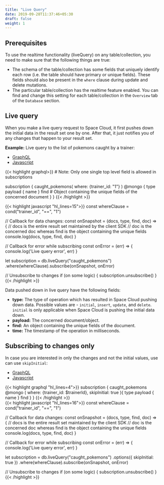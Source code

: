 ```yaml
---
title: "Live Query"
date: 2019-09-28T11:37:46+05:30
draft: false
weight: 1
---
```


## Prerequisites

To use the realtime functionality (liveQuery) on any table/collection, you need to make sure that the following things are true:

- The schema of the table/collection has some fields that uniquely identify each row (i.e. the table should have primary or unique fields). These fields should also be present in the `where` clause during update and delete mutations. 
- The particular table/collection has the realtime feature enabled. You can find and change this setting for each table/collection in the `Overview` tab of the `Database` section.

## Live query
When you make a live query request to Space Cloud, it first pushes down the initial data in the result set one by one.  After that, it just notifies you of any changes that happen to your result set.

**Example:** Live query to the list of pokemons caught by a trainer:

<div class="row tabs-wrapper">
  <div class="col s12" style="padding:0">
    <ul class="tabs">
      <li class="tab col s2"><a class="active" href="#live-query-graphql">GraphQL</a></li>
      <li class="tab col s2"><a href="#live-query-js">Javascript</a></li>
    </ul>
  </div>
  <div id="live-query-graphql" class="col s12" style="padding:0">
{{< highlight graphql>}}
# Note: Only one single top level field is allowed in subscriptions

subscription {
  caught_pokemons(
    where: {trainer_id: "1"}
  ) @mongo {
    type
    payload {
      name
    }
    find # Object containing the unique fields of the concerned document 
  }
}
{{< /highlight >}}   
  </div>
  <div id="live-query-js" class="col s12" style="padding:0">
{{< highlight javascript "hl_lines=15">}}
const whereClause = cond("trainer_id", "==", "1")

// Callback for data changes:
const onSnapshot  = (docs, type, find, doc) => {
   // docs is the entire result set maintained by the client SDK
   // doc is the concerned doc whereas find is the object containing the unique fields
   console.log(docs, type, find, doc)
}

// Callback for error while subscribing
const onError = (err) => {
   console.log('Live query error', err)
}

let subscription = db.liveQuery("caught_pokemons")
  .where(whereClause).subscribe(onSnapshot, onError)

// Unsubscribe to changes
if (on some logic) {
  subscription.unsubscribe()
}
{{< /highlight >}}  
  </div>
</div>

Data pushed down in live query have the following fields: 

- **type:** The type of operation which has resulted in Space Cloud pushing down data. Possible values are - `initial`, `insert`, `update`, and `delete`. `initial` is only applicable when Space Cloud is pushing the initial data down.
- **payload:** The concerned document/object.
- **find:** An object containing the unique fields of the document. 
- **time:** The timestamp of the operation in milliseconds.

## Subscribing to changes only
In case you are interested in only the changes and not the initial values, use can use `skipInitial`:

<div class="row tabs-wrapper">
  <div class="col s12" style="padding:0">
    <ul class="tabs">
      <li class="tab col s2"><a class="active" href="#live-query-skip-initial-graphql">GraphQL</a></li>
      <li class="tab col s2"><a href="#live-query-skip-initial-js">Javascript</a></li>
    </ul>
  </div>
  <div id="live-query-skip-initial-graphql" class="col s12" style="padding:0">
{{< highlight graphql "hl_lines=4">}}
subscription {
  caught_pokemons @mongo (
    where: {trainer_id: $trainerId},
    skipInitial: true
  ){
    type
    payload {
      name
    }
    find
  }
}
{{< /highlight >}}   
  </div>
  <div id="live-query-skip-initial-js" class="col s12" style="padding:0">
{{< highlight javascript "hl_lines=16">}}
const whereClause = cond("trainer_id", "==", "1")

// Callback for data changes:
const onSnapshot  = (docs, type, find, doc) => {
   // docs is the entire result set maintained by the client SDK
   // doc is the concerned doc whereas find is the object containing the unique fields
   console.log(docs, type, find, doc)
}

// Callback for error while subscribing
const onError = (err) => {
   console.log('Live query error', err)
}

let subscription = db.liveQuery("caught_pokemons")
  .options({ skipInitial: true })
  .where(whereClause).subscribe(onSnapshot, onError)

// Unsubscribe to changes
if (on some logic) {
  subscription.unsubscribe()
}
{{< /highlight >}}  
  </div>
</div>